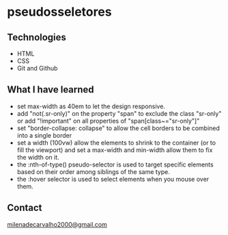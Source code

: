 # pseudosseletores
## Technologies 
- HTML
- CSS
- Git and Github

## What I have learned
- set max-width as 40em to let the design responsive.
- add "not(.sr-only)" on the property "span" to exclude the class "sr-only" or add "!important"  on all properties of "span[class~="sr-only"]"
- set "border-collapse: collapse" to allow the cell borders to be combined into a single border
- set a width (100vw) allow the elements to shrink to the container (or to fill the viewport) and set a max-width and min-width allow them to fix the width on it.
- the :nth-of-type() pseudo-selector is used to target specific elements based on their order among siblings of the same type. 
- the :hover selector is used to select elements when you mouse over them.


## Contact
milenadecarvalho2000@gmail.com
